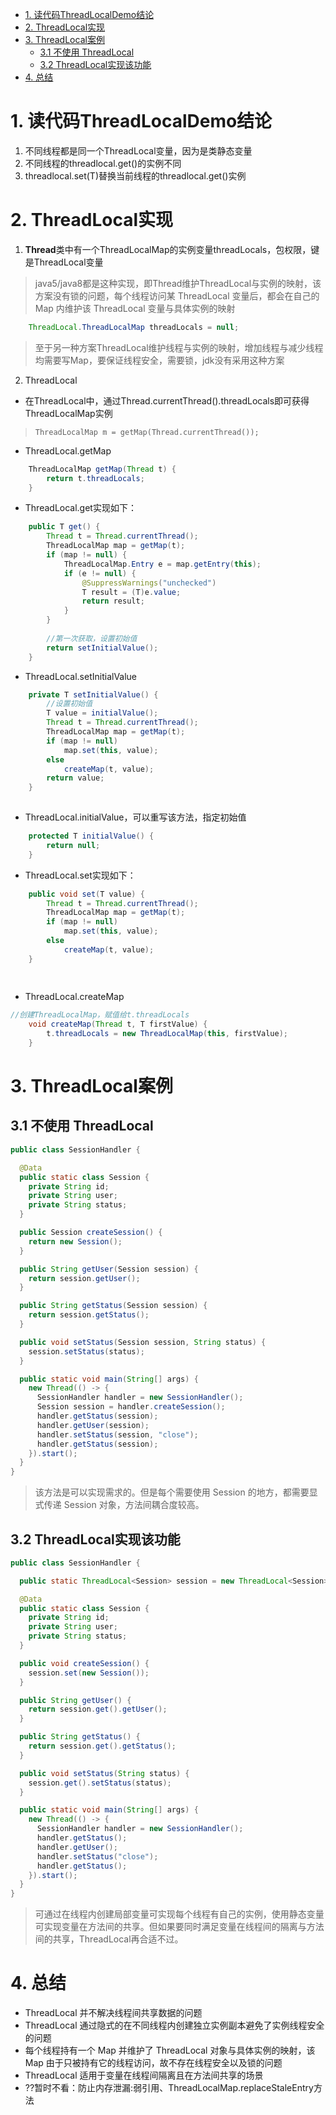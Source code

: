 <!-- TOC -->

- [1. 读代码ThreadLocalDemo结论](#1-读代码threadlocaldemo结论)
- [2. ThreadLocal实现](#2-threadlocal实现)
- [3. ThreadLocal案例](#3-threadlocal案例)
    - [3.1 不使用 ThreadLocal](#31-不使用-threadlocal)
    - [3.2 ThreadLocal实现该功能](#32-threadlocal实现该功能)
- [4. 总结](#4-总结)

<!-- /TOC -->
# 1. 读代码ThreadLocalDemo结论
1. 不同线程都是同一个ThreadLocal变量，因为是类静态变量
2. 不同线程的threadlocal.get()的实例不同
3. threadlocal.set(T)替换当前线程的threadlocal.get()实例

# 2. ThreadLocal实现
1. **Thread**类中有一个ThreadLocalMap的实例变量threadLocals，包权限，键是ThreadLocal变量
> java5/java8都是这种实现，即Thread维护ThreadLocal与实例的映射，该方案没有锁的问题，每个线程访问某 ThreadLocal 变量后，都会在自己的 Map 内维护该 ThreadLocal 变量与具体实例的映射
```java
    ThreadLocal.ThreadLocalMap threadLocals = null;
```
> 至于另一种方案ThreadLocal维护线程与实例的映射，增加线程与减少线程均需要写Map，要保证线程安全，需要锁，jdk没有采用这种方案
2. ThreadLocal
- 在ThreadLocal中，通过Thread.currentThread().threadLocals即可获得ThreadLocalMap实例
> `ThreadLocalMap m = getMap(Thread.currentThread());`
- ThreadLocal.getMap
```java
    ThreadLocalMap getMap(Thread t) {
        return t.threadLocals;
    }
```
- ThreadLocal.get实现如下：
```java
    public T get() {
        Thread t = Thread.currentThread();
        ThreadLocalMap map = getMap(t);
        if (map != null) {
            ThreadLocalMap.Entry e = map.getEntry(this);
            if (e != null) {
                @SuppressWarnings("unchecked")
                T result = (T)e.value;
                return result;
            }
        }
        
        //第一次获取，设置初始值
        return setInitialValue();
    }
```
- ThreadLocal.setInitialValue
```java
    private T setInitialValue() {
        //设置初始值
        T value = initialValue(); 
        Thread t = Thread.currentThread();
        ThreadLocalMap map = getMap(t);
        if (map != null)
            map.set(this, value);
        else
            createMap(t, value);
        return value;
    }
    
```
- ThreadLocal.initialValue，可以重写该方法，指定初始值
```java
    protected T initialValue() {
        return null;
    }
```
- ThreadLocal.set实现如下：
```java
    public void set(T value) {
        Thread t = Thread.currentThread();
        ThreadLocalMap map = getMap(t);
        if (map != null)
            map.set(this, value);
        else
            createMap(t, value);
    }
    
    
```
- ThreadLocal.createMap
```java
//创建ThreadLocalMap，赋值给t.threadLocals
    void createMap(Thread t, T firstValue) {
        t.threadLocals = new ThreadLocalMap(this, firstValue);
    }
```
# 3. ThreadLocal案例
## 3.1 不使用 ThreadLocal
```java
public class SessionHandler {

  @Data
  public static class Session {
    private String id;
    private String user;
    private String status;
  }

  public Session createSession() {
    return new Session();
  }

  public String getUser(Session session) {
    return session.getUser();
  }

  public String getStatus(Session session) {
    return session.getStatus();
  }

  public void setStatus(Session session, String status) {
    session.setStatus(status);
  }

  public static void main(String[] args) {
    new Thread(() -> {
      SessionHandler handler = new SessionHandler();
      Session session = handler.createSession();
      handler.getStatus(session);
      handler.getUser(session);
      handler.setStatus(session, "close");
      handler.getStatus(session);
    }).start();
  }
}
```
> 该方法是可以实现需求的。但是每个需要使用 Session 的地方，都需要显式传递 Session 对象，方法间耦合度较高。

## 3.2 ThreadLocal实现该功能
```java
public class SessionHandler {

  public static ThreadLocal<Session> session = new ThreadLocal<Session>();

  @Data
  public static class Session {
    private String id;
    private String user;
    private String status;
  }

  public void createSession() {
    session.set(new Session());
  }

  public String getUser() {
    return session.get().getUser();
  }

  public String getStatus() {
    return session.get().getStatus();
  }

  public void setStatus(String status) {
    session.get().setStatus(status);
  }

  public static void main(String[] args) {
    new Thread(() -> {
      SessionHandler handler = new SessionHandler();
      handler.getStatus();
      handler.getUser();
      handler.setStatus("close");
      handler.getStatus();
    }).start();
  }
}
```
> 可通过在线程内创建局部变量可实现每个线程有自己的实例，使用静态变量可实现变量在方法间的共享。但如果要同时满足变量在线程间的隔离与方法间的共享，ThreadLocal再合适不过。

# 4. 总结
- ThreadLocal 并不解决线程间共享数据的问题
- ThreadLocal 通过隐式的在不同线程内创建独立实例副本避免了实例线程安全的问题
- 每个线程持有一个 Map 并维护了 ThreadLocal 对象与具体实例的映射，该 Map 由于只被持有它的线程访问，故不存在线程安全以及锁的问题
- ThreadLocal 适用于变量在线程间隔离且在方法间共享的场景
- ??暂时不看：防止内存泄漏:弱引用、ThreadLocalMap.replaceStaleEntry方法



